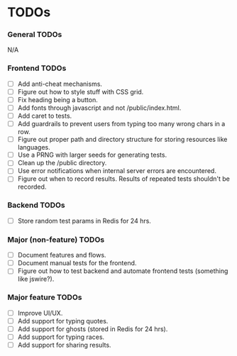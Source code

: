 # TODOs

### General TODOs
N/A

### Frontend TODOs
- [ ] Add anti-cheat mechanisms.
- [ ] Figure out how to style stuff with CSS grid.
- [ ] Fix heading being a button.
- [ ] Add fonts through javascript and not /public/index.html.
- [ ] Add caret to tests.
- [ ] Add guardrails to prevent users from typing too many wrong chars in a row.
- [ ] Figure out proper path and directory structure for storing resources like languages.
- [ ] Use a PRNG with larger seeds for generating tests.
- [ ] Clean up the /public directory.
- [ ] Use error notifications when internal server errors are encountered.
- [ ] Figure out when to record results. Results of repeated tests shouldn't be recorded.

### Backend TODOs
- [ ] Store random test params in Redis for 24 hrs.

### Major (non-feature) TODOs
- [ ] Document features and flows.
- [ ] Document manual tests for the frontend.
- [ ] Figure out how to test backend and automate frontend tests (something like jswire?).

### Major feature TODOs
- [ ] Improve UI/UX.
- [ ] Add support for typing quotes.
- [ ] Add support for ghosts (stored in Redis for 24 hrs).
- [ ] Add support for typing races.
- [ ] Add support for sharing results.

